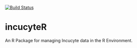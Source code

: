 [![Build Status](https://travis-ci.org/steveped/incucyteR.svg?branch=master)](https://travis-ci.org/github/steveped/incucyteR/branches)

# incucyteR

An R Package for managing Incucyte data in the R Environment.
